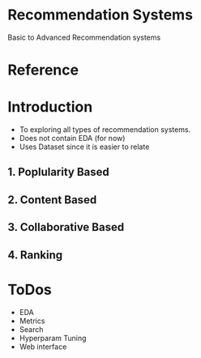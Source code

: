 # Recommendation Systems
Basic to Advanced Recommendation systems


# Reference


# Introduction
- To exploring all types of recommendation systems.  
- Does not contain EDA (for now)
- Uses Dataset since it is easier to relate


## 1. Poplularity Based


## 2. Content Based


## 3. Collaborative Based



## 4. Ranking




# ToDos
 - EDA
 - Metrics
 - Search
 - Hyperparam Tuning
 - Web interface
 

